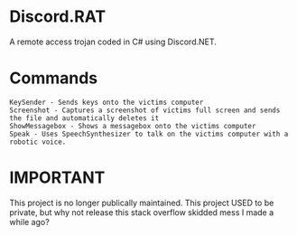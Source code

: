 # Discord.RAT
A remote access trojan coded in C# using Discord.NET.

# Commands
```BSOD - Kills svchost.exe (critical process) - Will disconnect discord client with user
KeySender - Sends keys onto the victims computer
Screenshot - Captures a screenshot of victims full screen and sends the file and automatically deletes it
ShowMessagebox - Shows a messagebox onto the victims computer
Speak - Uses SpeechSynthesizer to talk on the victims computer with a robotic voice.
```
# IMPORTANT
This project is no longer publically maintained. This project USED to be private, but why not release this stack overflow skidded mess I made a while ago?
